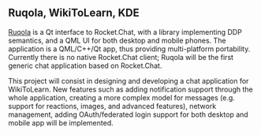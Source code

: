 ## Ruqola, WikiToLearn, KDE

[Ruqola](https://github.com/WikiToLearn/Ruqola) is a Qt interface to Rocket.Chat, with a library implementing DDP semantics, and a QML UI for both desktop and 
mobile phones. 
The application is a QML/C++/Qt app, thus providing multi-platform portability. Currently there is no native Rocket.Chat 
client; Ruqola will be the first generic chat application based on Rocket.Chat.

This project will consist in designing and developing a chat application for WikiToLearn. 
New features such as adding notification support through the whole application, creating a more complex model for messages 
(e.g. support for reactions, images, and advanced features), network management, adding OAuth/federated login support for 
both desktop and mobile app will be implemented.
